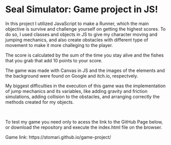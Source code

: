   <h1><strong>Seal Simulator:</strong> Game project in JS!</h1>

  <p>In this project I utilized JavaScript to make a Runner, which the main objective is survive and challenge yourself on getting the highest scores. To do so, I used classes and objects in JS to give my character moving and jumping mechanics, and also create obstacles with different type of movement to make it more challeging to the player.</p>
 <p>The score is calculated by the sum of the time you stay alive and the fishes that you grab that add 10 points to your score.</p>
 <p>The game was made with Canvas in JS and the images of the elements and the background were found on Google and itch.io, respectvely.</p>
 <p>My biggest difficulties in the execution of this game was the implementation of jump mechanics and its variables, like adding gravity and friction simulations, adding collision to the obstacles, and arranging correctly the methods created for my objects.</p>
 <br>
 <p>To test my game you need only to acess the link to the GitHub Page below, or download the repository and execute the index.html file on the browser.</p>
 <p>Game link: https://stomari.github.io/game-project/</p>
